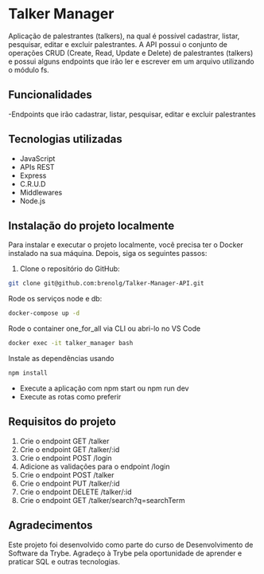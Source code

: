 
# Talker Manager

Aplicação de palestrantes (talkers), na qual é possível cadastrar, listar, pesquisar, editar e excluir palestrantes. A API possui o conjunto de operações CRUD (Create, Read, Update e Delete) de palestrantes (talkers) e possui alguns endpoints que irão ler e escrever em um arquivo utilizando o módulo fs.

## Funcionalidades

-Endpoints que irão cadastrar, listar, pesquisar, editar e excluir palestrantes

## Tecnologias utilizadas
- JavaScript
- APIs REST
- Express
- C.R.U.D
- Middlewares
- Node.js

## Instalação do projeto localmente

Para instalar e executar o projeto localmente, você precisa ter o Docker instalado na sua máquina. Depois, siga os seguintes passos:

1. Clone o repositório do GitHub:

```bash
git clone git@github.com:brenolg/Talker-Manager-API.git
```
Rode os serviços node e db:
```bash
docker-compose up -d
```
Rode o container one_for_all via CLI ou abri-lo no VS Code
```bash
docker exec -it talker_manager bash
```
Instale as dependências usando
```bash
npm install
```
- Execute a aplicação com npm start ou npm run dev
- Execute as rotas como preferir

## Requisitos do projeto

1. Crie o endpoint GET /talker
2. Crie o endpoint GET /talker/:id
3. Crie o endpoint POST /login
4. Adicione as validações para o endpoint /login
5. Crie o endpoint POST /talker
6. Crie o endpoint PUT /talker/:id
7. Crie o endpoint DELETE /talker/:id
8. Crie o endpoint GET /talker/search?q=searchTerm

## Agradecimentos
Este projeto foi desenvolvido como parte do curso de Desenvolvimento de Software da Trybe. Agradeço à Trybe pela oportunidade de aprender e praticar SQL e outras tecnologias.


